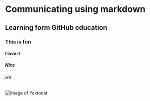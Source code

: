 # Communicating using markdown

## Learning form GitHub education

### This is fun

#### I love it

##### Nice

###### H6

![Image of Yaktocat](https://octodex.github.com/images/yaktocat.png)
